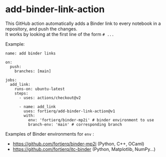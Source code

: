 # add-binder-link-action

This GitHub action automatically adds a Binder link to every notebook in a repository, and push the changes.  
It works by looking at the first line of the form `# ...`

Example:

```
name: add binder links

on:
  push:
    branches: [main]

jobs:
  add_link:
    runs-on: ubuntu-latest
    steps:
      - uses: actions/checkout@v2

      - name: add_link
        uses: fortierq/add-binder-link-action@v1
        with:
          env: 'fortierq/binder-mp2i' # binder environment to use
          branch-env: 'main' # corresponding branch
```

Examples of Binder environments for `env` :
- https://github.com/fortierq/binder-mp2i (Python, C++, OCaml)  
- https://github.com/fortierq/itc-binder (Python, Matplotlib, NumPy...)
